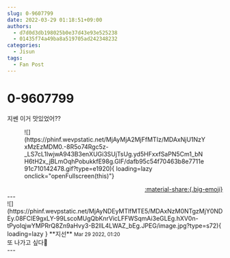 ```yaml
---
slug: 0-9607799
date: 2022-03-29 01:18:51+09:00
authors:
  - d7d0d3db198025b0e37d43e93e525238
  - 01435f74a49ba8a519705ad242348232
categories:
  - Jisun
tags:
  - Fan Post
---
```


# 0-9607799

<div class="post-container" markdown="1">
<div class="content-container md-sidebar__scrollwrap" markdown="1">

지쎈 이거 맛있었어??
<figure markdown="1">
![](https://phinf.wevpstatic.net/MjAyMjA2MjFfMTIz/MDAxNjU1NzYxMzEzMDM0.-8R5o74Rgc5z-_LS7cL1IwjwA943B3enXUGi3SUjTsUg.yd5HFxxfSaPN5Cm1_bNH6tH2x_jBLmOqhPobukkfE98g.GIF/dafb95c54f70463b8e7711e91c710142478.gif?type=e1920){ loading=lazy onclick="openFullscreen(this)"}
</figure>


</div>
</div>

<div style="text-align: right;" markdown="1">
<a href="https://weverse.io/fromis9/fanpost/0-9607799" style="text-align: right;">:material-share:{.big-emoji}</a>
</div>
---

<div class="comments-container md-sidebar__scrollwrap" markdown="1">
<div class="comment" markdown="1">
<div class='id-container' markdown="1">
![](https://phinf.wevpstatic.net/MjAyNDEyMTlfMTE5/MDAxNzM0NTgzMjY0NDEy.08FClE9gxLY-99LscoMUgQbKnrVicLFFWSqmAi3eGLEg.hXV0n-tPyoIqjwYMPRrQ8Zn9aHvy3-B2llL4LWAZ_bEg.JPEG/image.jpg?type=s72){ loading=lazy }
**<span class="artist">지선</span>** <small>Mar 29 2022, 01:20</small><br>
</div>
<div class='comment-body' markdown="1">
또 나가고 싶다🤤
</div>
</div>
</div>
---
